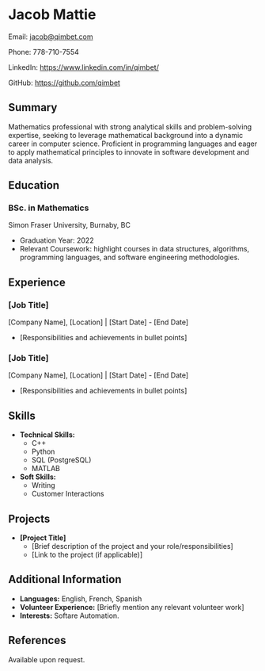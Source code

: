 # Jacob Mattie
Email: jacob@qimbet.com

Phone: 778-710-7554

LinkedIn: https://www.linkedin.com/in/qimbet/

GitHub: https://github.com/qimbet

## Summary
Mathematics professional with strong analytical skills and problem-solving expertise, seeking to leverage mathematical background into a dynamic career in computer science. Proficient in programming languages and eager to apply mathematical principles to innovate in software development and data analysis.

## Education

### BSc. in Mathematics
Simon Fraser University, Burnaby, BC
- Graduation Year: 2022
- Relevant Coursework: highlight courses in data structures, algorithms, programming languages, and software engineering methodologies.

## Experience

### [Job Title]
[Company Name], [Location] | [Start Date] - [End Date]
- [Responsibilities and achievements in bullet points]

### [Job Title]
[Company Name], [Location] | [Start Date] - [End Date]
- [Responsibilities and achievements in bullet points]

## Skills

- **Technical Skills:**
  - C++
  - Python
  - SQL (PostgreSQL)
  - MATLAB
- **Soft Skills:**
  - Writing
  - Customer Interactions

## Projects

- **[Project Title]**
  - [Brief description of the project and your role/responsibilities]
  - [Link to the project (if applicable)]

## Additional Information

- **Languages:** English, French, Spanish
- **Volunteer Experience:** [Briefly mention any relevant volunteer work]
- **Interests:** Softare Automation. 

## References
Available upon request.
